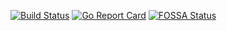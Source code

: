 [![Build Status](https://travis-ci.org/majidbigdeli/iwinNeffos.svg?branch=master)](https://travis-ci.org/majidbigdeli/iwinNeffos)
[![Go Report Card](https://goreportcard.com/badge/github.com/majidbigdeli/iwinNeffos)](https://goreportcard.com/report/github.com/majidbigdeli/iwinNeffos)
[![FOSSA Status](https://app.fossa.com/api/projects/git%2Bgithub.com%2Fmajidbigdeli%2FiwinNeffos.svg?type=small)](https://app.fossa.com/projects/git%2Bgithub.com%2Fmajidbigdeli%2FiwinNeffos?ref=badge_small)

